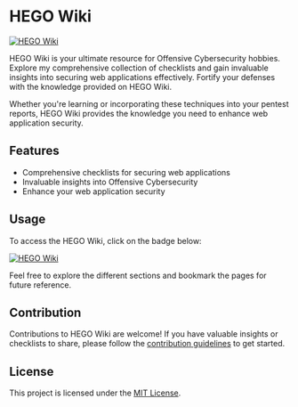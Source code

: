 # HEGO Wiki

[![HEGO Wiki](https://img.shields.io/badge/HEGO-Wiki-blueviolet)](https://hego.gitbook.io)

HEGO Wiki is your ultimate resource for Offensive Cybersecurity hobbies. Explore my comprehensive collection of checklists and gain invaluable insights into securing web applications effectively. Fortify your defenses with the knowledge provided on HEGO Wiki.

Whether you're learning or incorporating these techniques into your pentest reports, HEGO Wiki provides the knowledge you need to enhance web application security.

## Features

- Comprehensive checklists for securing web applications
- Invaluable insights into Offensive Cybersecurity
- Enhance your web application security

## Usage

To access the HEGO Wiki, click on the badge below:

[![HEGO Wiki](https://img.shields.io/badge/HEGO-Wiki-blueviolet)](https://hego.gitbook.io)

Feel free to explore the different sections and bookmark the pages for future reference.

## Contribution

Contributions to HEGO Wiki are welcome! If you have valuable insights or checklists to share, please follow the [contribution guidelines](CONTRIBUTING.md) to get started.

## License

This project is licensed under the [MIT License](LICENSE).

